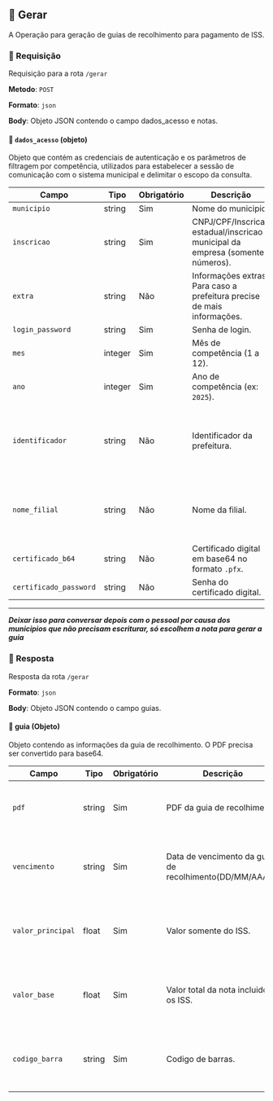 ## 📝 Gerar

A Operação para geração de guias de recolhimento para pagamento de ISS.

### 🔼 Requisição

Requisição para a rota `/gerar`

**Metodo**: `POST`

**Formato**: `json`

**Body**: Objeto JSON contendo o campo dados_acesso e notas.

#### 🔐 `dados_acesso` (objeto)

Objeto que contém as credenciais de autenticação e os parâmetros de filtragem por competência,
utilizados para estabelecer a sessão de comunicação com o sistema municipal e delimitar o escopo da consulta.

| Campo                  | Tipo    | Obrigatório | Descrição                                                                     | Observação                                                             |
| ---------------------- | ------- | ----------- | ----------------------------------------------------------------------------- | ---------------------------------------------------------------------- |
| `municipio`            | string  | Sim         | Nome do municipio.                                                            |                                                                        |
| `inscricao`            | string  | Sim         | CNPJ/CPF/Inscricao estadual/inscricao municipal da empresa (somente números). |                                                                        |
| `extra`                | string  | Não         | Informações extras. Para caso a prefeitura precise de mais informações.       |                                                                        |
| `login_password`       | string  | Sim         | Senha de login.                                                               |                                                                        |
| `mes`                  | integer | Sim         | Mês de competência (1 a 12).                                                  |                                                                        |
| `ano`                  | integer | Sim         | Ano de competência (ex: `2025`).                                              |                                                                        |
| `identificador`        | string  | Não         | Identificador da prefeitura.                                                  | Algumas prefeituras precisam do numero identificador para fazer login. |
| `nome_filial`          | string  | Não         | Nome da filial.                                                               | Algumas prefeituras precisam para identificar a filial.                |
| `certificado_b64`      | string  | Não         | Certificado digital em base64 no formato `.pfx`.                              |                                                                        |
| `certificado_password` | string  | Não         | Senha do certificado digital.                                                 |                                                                        |

---


***Deixar isso para conversar depois com o pessoal por causa dos municipios que não precisam escriturar, só escolhem a nota para gerar a guia***
### 🔽 Resposta

Resposta da rota `/gerar`

**Formato**: `json`

**Body**: Objeto JSON contendo o campo guias.

#### 📄 guia (Objeto)

Objeto contendo as informações da guia de recolhimento.
O PDF precisa ser convertido para base64.

| Campo             | Tipo   | Obrigatório | Descrição                                               | Observação                                       |
| ----------------- | ------ | ----------- | ------------------------------------------------------- | ------------------------------------------------ |
| `pdf`             | string | Sim         | PDF da guia de recolhimento.                            | O PDF precisa ser convertido para base64.        |
| `vencimento`      | string | Sim         | Data de vencimento da guia de recolhimento(DD/MM/AAAA). | Caso não tenha vencimento, busque dentro do PDF. |
| `valor_principal` | float  | Sim         | Valor somente do ISS.                                   | Caso não tenha vencimento, busque dentro do PDF. |
| `valor_base`      | float  | Sim         | Valor total da nota incluidos os ISS.                   | Caso não tenha vencimento, busque dentro do PDF. |
| `codigo_barra`    | string | Sim         | Codigo de barras.                                       | Caso não tenha vencimento, busque dentro do PDF. |
